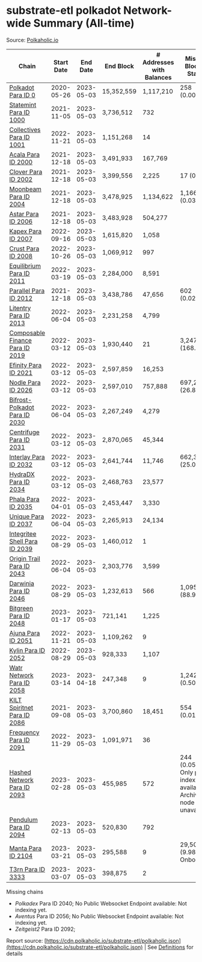 # substrate-etl polkadot Network-wide Summary (All-time)

Source: [Polkaholic.io](https://polkaholic.io)


| Chain            | Start Date | End Date | End Block | # Addresses with Balances | Missing Blocks / Status |
| ---------------- | ---------- | ---------| --------- | ------------------------- | ----------------------- |
| [Polkadot Para ID 0](/polkadot/0-polkadot) | 2020-05-26 | 2023-05-03 | 15,352,559 |  1,117,210 | 258 (0.00%)  |
| [Statemint Para ID 1000](/polkadot/1000-statemint) | 2021-11-05 | 2023-05-03 | 3,736,512 |  732 |    |
| [Collectives Para ID 1001](/polkadot/1001-collectives) | 2022-11-21 | 2023-05-03 | 1,151,268 |  14 |    |
| [Acala Para ID 2000](/polkadot/2000-acala) | 2021-12-18 | 2023-05-03 | 3,491,933 |  167,769 |    |
| [Clover Para ID 2002](/polkadot/2002-clover) | 2021-12-18 | 2023-05-03 | 3,399,556 |  2,225 | 17 (0.00%)  |
| [Moonbeam Para ID 2004](/polkadot/2004-moonbeam) | 2021-12-18 | 2023-05-03 | 3,478,925 |  1,134,622 | 1,166 (0.03%)  |
| [Astar Para ID 2006](/polkadot/2006-astar) | 2021-12-18 | 2023-05-03 | 3,483,928 |  504,277 |    |
| [Kapex Para ID 2007](/polkadot/2007-kapex) | 2022-09-16 | 2023-05-03 | 1,615,820 |  1,058 |    |
| [Crust Para ID 2008](/polkadot/2008-crust) | 2022-10-26 | 2023-05-03 | 1,069,912 |  997 |    |
| [Equilibrium Para ID 2011](/polkadot/2011-equilibrium) | 2022-03-19 | 2023-05-03 | 2,284,000 |  8,591 |    |
| [Parallel Para ID 2012](/polkadot/2012-parallel) | 2021-12-18 | 2023-05-03 | 3,438,786 |  47,656 | 602 (0.02%)  |
| [Litentry Para ID 2013](/polkadot/2013-litentry) | 2022-06-04 | 2023-05-03 | 2,231,258 |  4,799 |    |
| [Composable Finance Para ID 2019](/polkadot/2019-composable) | 2022-03-12 | 2023-05-03 | 1,930,440 |  21 | 3,247,776 (168.24%)  |
| [Efinity Para ID 2021](/polkadot/2021-efinity) | 2022-03-12 | 2023-05-03 | 2,597,859 |  16,253 |    |
| [Nodle Para ID 2026](/polkadot/2026-nodle) | 2022-03-12 | 2023-05-03 | 2,597,010 |  757,888 | 697,249 (26.85%)  |
| [Bifrost-Polkadot Para ID 2030](/polkadot/2030-bifrost-dot) | 2022-06-04 | 2023-05-03 | 2,267,249 |  4,279 |    |
| [Centrifuge Para ID 2031](/polkadot/2031-centrifuge) | 2022-03-12 | 2023-05-03 | 2,870,065 |  45,344 |    |
| [Interlay Para ID 2032](/polkadot/2032-interlay) | 2022-03-12 | 2023-05-03 | 2,641,744 |  11,746 | 662,360 (25.07%)  |
| [HydraDX Para ID 2034](/polkadot/2034-hydradx) | 2022-03-12 | 2023-05-03 | 2,468,763 |  23,577 |    |
| [Phala Para ID 2035](/polkadot/2035-phala) | 2022-04-01 | 2023-05-03 | 2,453,447 |  3,330 |    |
| [Unique Para ID 2037](/polkadot/2037-unique) | 2022-06-04 | 2023-05-03 | 2,265,913 |  24,134 |    |
| [Integritee Shell Para ID 2039](/polkadot/2039-integritee-shell) | 2022-08-29 | 2023-05-03 | 1,460,012 |  1 |    |
| [Origin Trail Para ID 2043](/polkadot/2043-origintrail) | 2022-06-04 | 2023-05-03 | 2,303,776 |  3,599 |    |
| [Darwinia Para ID 2046](/polkadot/2046-darwinia) | 2022-08-29 | 2023-05-03 | 1,232,613 |  566 | 1,095,966 (88.91%)  |
| [Bitgreen Para ID 2048](/polkadot/2048-bitgreen) | 2023-01-17 | 2023-05-03 | 721,141 |  1,225 |    |
| [Ajuna Para ID 2051](/polkadot/2051-ajuna) | 2022-11-21 | 2023-05-03 | 1,109,262 |  9 |    |
| [Kylin Para ID 2052](/polkadot/2052-kylin) | 2022-08-29 | 2023-05-03 | 928,333 |  1,107 |    |
| [Watr Network Para ID 2058](/polkadot/2058-watr) | 2023-03-14 | 2023-04-18 | 247,348 |  9 | 1,242 (0.50%)  |
| [KILT Spiritnet Para ID 2086](/polkadot/2086-kilt) | 2021-09-08 | 2023-05-03 | 3,700,860 |  18,451 | 554 (0.01%)  |
| [Frequency Para ID 2091](/polkadot/2091-frequency) | 2022-11-29 | 2023-05-03 | 1,091,971 |  36 |    |
| [Hashed Network Para ID 2093](/polkadot/2093-hashed) | 2023-02-28 | 2023-05-03 | 455,985 |  572 | 244 (0.05%) Only partial index available: Archive node unavailable |
| [Pendulum Para ID 2094](/polkadot/2094-pendulum) | 2023-02-13 | 2023-05-03 | 520,830 |  792 |    |
| [Manta Para ID 2104](/polkadot/2104-manta) | 2023-03-21 | 2023-05-03 | 295,588 |  9 | 29,501 (9.98%) Onboarding |
| [T3rn Para ID 3333](/polkadot/3333-t3rn) | 2023-03-07 | 2023-05-03 | 398,875 |  2 |    |

Missing chains


* *Polkadex* Para ID 2040; No Public Websocket Endpoint available: Not indexing yet.
* *Aventus* Para ID 2056; No Public Websocket Endpoint available: Not indexing yet.
* *Zeitgeist2* Para ID 2092; 

Report source: [https://cdn.polkaholic.io/substrate-etl/polkaholic.json](https://cdn.polkaholic.io/substrate-etl/polkaholic.json) | See [Definitions](/DEFINITIONS.md) for details
